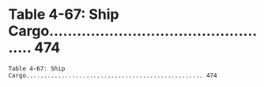 # Table 4-67: Ship Cargo.................................................. 474

```
Table 4-67: Ship Cargo.................................................. 474

```
